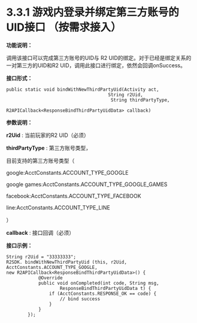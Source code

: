 # 3.3.1 游戏内登录并绑定第三方账号的UID接口 （按需求接入）

**功能说明：**

调用该接口可以完成第三方账号的UID与 R2 UID的绑定。对于已经是绑定关系的一对第三方的UID和R2 UID，调用此接口进行绑定，依然会回调onSuccess。

**接口形式：**

```text
public static void bindWithNewThirdPartyUid(Activity act, 
                                      String r2Uid,
                                       String thirdPartyType, 
                             R2APICallback<ResponseBindThirdPartyUidData> callback)
```

**参数说明：**

**r2Uid** : 当前玩家的R2 UID（必须）

**thirdPartyType** : 第三方账号类型，

目前支持的第三方账号类型（

google:AcctConstants.ACCOUNT\_TYPE\_GOOGLE

google games:AcctConstants.ACCOUNT\_TYPE\_GOOGLE\_GAMES

facebook:AcctConstants.ACCOUNT\_TYPE\_FACEBOOK

line:AcctConstants.ACCOUNT\_TYPE\_LINE

）

**callback** : 接口回调（必须）

**接口示例：**

```text
String r2Uid = "33333333";
R2SDK. bindWithNewThirdPartyUid (this, r2Uid, AcctConstants.ACCOUNT_TYPE_GOOGLE,
new R2APICallback<ResponseBindThirdPartyUidData>() {
            @Override
            public void onCompleted(int code, String msg,
                    ResponseBindThirdPartyUidData t) {
                if (AcctConstants.RESPONSE_OK == code) {
                    // bind success
                }
            }
        });    
```

